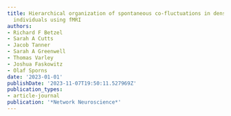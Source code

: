 ```yaml
---
title: Hierarchical organization of spontaneous co-fluctuations in densely sampled
  individuals using fMRI
authors:
- Richard F Betzel
- Sarah A Cutts
- Jacob Tanner
- Sarah A Greenwell
- Thomas Varley
- Joshua Faskowitz
- Olaf Sporns
date: '2023-01-01'
publishDate: '2023-11-07T19:50:11.527969Z'
publication_types:
- article-journal
publication: '*Network Neuroscience*'
---
```

